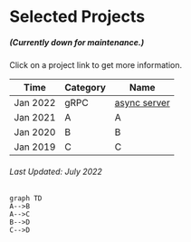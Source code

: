 # Selected Projects

##### (Currently down for maintenance.)

Click on a project link to get more information.


Time|Category|Name
-|-|-
Jan 2022|gRPC|[async server](https://charleshwankong.github.io/Kaggle-and-Machine-Learning/)
Jan 2021|A|A
Jan 2020|B|B
Jan 2019|C|C
###### Last Updated: July 2022

```mermaid
graph TD
A-->B
A-->C
B-->D
C-->D
```
